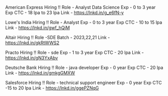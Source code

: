 

American Express Hiring !!
Role - Analyst Data Science
Exp - 0 to 3 year
Exp CTC - 18 lpa to 23 lpa
Link - https://lnkd.in/g_e6fN-y

Lowe's India Hiring !!
Role - Analyst
Exp - 0 to 3 year
Exp CTC - 10 to 15 lpa
Link - https://lnkd.in/gwf_hQjM

Altair Hiring !!
Role -SDE
Batch - 2023,22,21
Link - https://lnkd.in/gkRtWWS2

Practo Hiring !!
Role - sde
Exp - 1 to 3 year
Exp CTC - 20 lpa
Link - https://lnkd.in/gN3YxAbv

Deutsche Bank Hiring !!
Role - java developer
Exp - 0 year
Exp CTC - 20 lpa
Link - https://lnkd.in/gmkgGMXW

Salesforce Hiring !!
Role - technical support engineer
Exp - 0 year
Exp CTC -15 to 20 lpa
Link - https://lnkd.in/ggePZNqG
